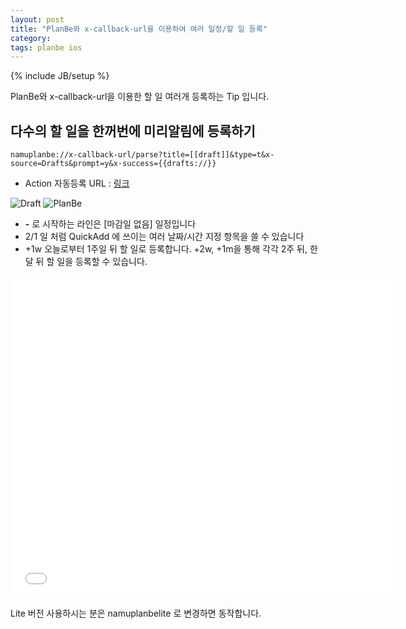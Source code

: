 ```yaml
---
layout: post
title: "PlanBe와 x-callback-url을 이용하여 여러 일정/할 일 등록"
category: 
tags: planbe ios
---
```

{% include JB/setup %}

PlanBe와 x-callback-url을 이용한 할 일 여러개 등록하는 Tip 입니다. 

## 다수의 할 일을 한꺼번에 미리알림에 등록하기

	namuplanbe://x-callback-url/parse?title=[[draft]]&type=t&x-source=Drafts&prompt=y&x-success={{drafts://}}

- Action 자동등록 URL : [링크](drafts://x-callback-url/import_action?type=URL&name=PlanBe%20Reminder%20%28multi%29&url=namuplanbe%3A%2F%2Fx-callback-url%2Fparse%3Ftitle%3D%5B%5Bdraft%5D%5D%26type%3Dt%26x-source%3DDrafts%26prompt%3Dy%26x-success%3D%7B%7Bdrafts%3A%2F%2F%7D%7D)

![Draft](http://farm3.staticflickr.com/2886/12182434645_c5fe8348ba.jpg)
![PlanBe](http://farm3.staticflickr.com/2816/12183315166_79aea79ebb.jpg)

- **-** 로 시작하는 라인은 [마감일 없음] 일정입니다
- 2/1 일 처럼 QuickAdd 에 쓰이는 여러 날짜/시간 지정 항목을 쓸 수 있습니다
- +1w 오늘로부터 1주일 뒤 할 일로 등록합니다. +2w, +1m을 통해 각각 2주 뒤, 한달 뒤 할 일을 등록할 수 있습니다. 

<iframe width="620" height="515" src="//www.youtube.com/embed/Xfuz_m54X9E" frameborder="0" allowfullscreen></iframe>

Lite 버전 사용하시는 분은 namuplanbelite 로 변경하면 동작합니다. 
